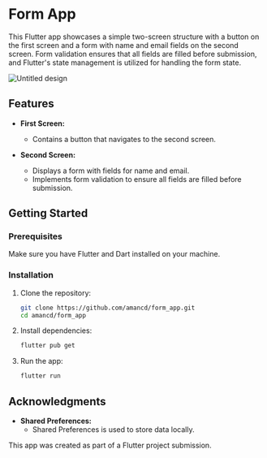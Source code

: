 # Form App

This Flutter app showcases a simple two-screen structure with a button on the first screen and a form with name and email fields on the second screen. Form validation ensures that all fields are filled before submission, and Flutter's state management is utilized for handling the form state.

![Untitled design](https://github.com/amancd/form_app/assets/116139327/9beefe3d-032a-44e2-b50d-da3f71e99830)

## Features

- **First Screen:**
  - Contains a button that navigates to the second screen.

- **Second Screen:**
  - Displays a form with fields for name and email.
  - Implements form validation to ensure all fields are filled before submission.

## Getting Started

### Prerequisites

Make sure you have Flutter and Dart installed on your machine.

### Installation

1. Clone the repository:

   ```bash
   git clone https://github.com/amancd/form_app.git
   cd amancd/form_app

2. Install dependencies:

   ```bash
   flutter pub get

3. Run the app:

   ```bash
   flutter run

## Acknowledgments

- **Shared Preferences:**
  - Shared Preferences is used to store data locally.

This app was created as part of a Flutter project submission.
